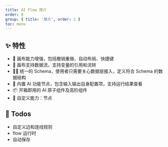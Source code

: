 ```yaml
---
title: AI Flow 简介
order: 0
group: { title: '简介', order: 1 }
toc: menu
---
```


## ✨ 特性

- 🌟 画布能力增强，包括撤销重做、自动布局、快捷键
- 💬 画布支持数据流，支持变量的引用和流转
- 👌🏻 统一的 Schema，使用者只需要关心数据层接入，定义符合 Schema 的数据结构
- 🌈 内置 AI 功能节点，包含输入输出自身配置项，支持运行结果查看
- 📦 开箱即用的 AI 原子组件及高阶组件
- 📝 自定义能力：节点

## 🚧 Todos

- 自定义边和连线规则
- flow 运行时
- 自动保存
